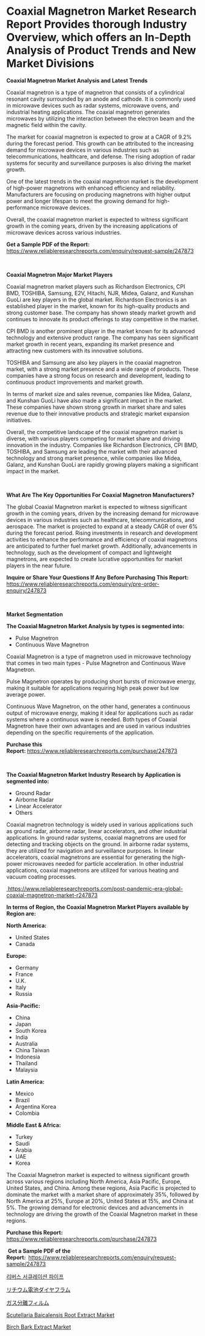 <p><h1>Coaxial Magnetron Market Research Report Provides thorough Industry Overview, which offers an In-Depth Analysis of Product Trends and New Market Divisions</h1></p><p><strong>Coaxial Magnetron Market Analysis and Latest Trends</strong></p>
<p><p>Coaxial magnetron is a type of magnetron that consists of a cylindrical resonant cavity surrounded by an anode and cathode. It is commonly used in microwave devices such as radar systems, microwave ovens, and industrial heating applications. The coaxial magnetron generates microwaves by utilizing the interaction between the electron beam and the magnetic field within the cavity.</p><p>The market for coaxial magnetron is expected to grow at a CAGR of 9.2% during the forecast period. This growth can be attributed to the increasing demand for microwave devices in various industries such as telecommunications, healthcare, and defense. The rising adoption of radar systems for security and surveillance purposes is also driving the market growth.</p><p>One of the latest trends in the coaxial magnetron market is the development of high-power magnetrons with enhanced efficiency and reliability. Manufacturers are focusing on producing magnetrons with higher output power and longer lifespan to meet the growing demand for high-performance microwave devices.</p><p>Overall, the coaxial magnetron market is expected to witness significant growth in the coming years, driven by the increasing applications of microwave devices across various industries.</p></p>
<p><strong>Get a Sample PDF of the Report:&nbsp;</strong> <a href="https://www.reliableresearchreports.com/enquiry/request-sample/247873">https://www.reliableresearchreports.com/enquiry/request-sample/247873</a></p>
<p>&nbsp;</p>
<p><strong>Coaxial Magnetron Major Market Players</strong></p>
<p><p>Coaxial magnetron market players such as Richardson Electronics, CPI BMD, TOSHIBA, Samsung, E2V, Hitachi, NJR, Midea, Galanz, and Kunshan GuoLi are key players in the global market. Richardson Electronics is an established player in the market, known for its high-quality products and strong customer base. The company has shown steady market growth and continues to innovate its product offerings to stay competitive in the market.</p><p>CPI BMD is another prominent player in the market known for its advanced technology and extensive product range. The company has seen significant market growth in recent years, expanding its market presence and attracting new customers with its innovative solutions.</p><p>TOSHIBA and Samsung are also key players in the coaxial magnetron market, with a strong market presence and a wide range of products. These companies have a strong focus on research and development, leading to continuous product improvements and market growth.</p><p>In terms of market size and sales revenue, companies like Midea, Galanz, and Kunshan GuoLi have also made a significant impact in the market. These companies have shown strong growth in market share and sales revenue due to their innovative products and strategic market expansion initiatives.</p><p>Overall, the competitive landscape of the coaxial magnetron market is diverse, with various players competing for market share and driving innovation in the industry. Companies like Richardson Electronics, CPI BMD, TOSHIBA, and Samsung are leading the market with their advanced technology and strong market presence, while companies like Midea, Galanz, and Kunshan GuoLi are rapidly growing players making a significant impact in the market.</p></p>
<p>&nbsp;</p>
<p><strong>What Are The Key Opportunities For Coaxial Magnetron Manufacturers?</strong></p>
<p><p>The global Coaxial Magnetron market is expected to witness significant growth in the coming years, driven by the increasing demand for microwave devices in various industries such as healthcare, telecommunications, and aerospace. The market is projected to expand at a steady CAGR of over 6% during the forecast period. Rising investments in research and development activities to enhance the performance and efficiency of coaxial magnetrons are anticipated to further fuel market growth. Additionally, advancements in technology, such as the development of compact and lightweight magnetrons, are expected to create lucrative opportunities for market players in the near future.</p></p>
<p><strong>Inquire or Share Your Questions If Any Before Purchasing This Report:</strong> <a href="https://www.reliableresearchreports.com/enquiry/pre-order-enquiry/247873">https://www.reliableresearchreports.com/enquiry/pre-order-enquiry/247873</a></p>
<p>&nbsp;</p>
<p><strong>Market Segmentation</strong></p>
<p><strong>The Coaxial Magnetron Market Analysis by types is segmented into:</strong></p>
<p><ul><li>Pulse Magnetron</li><li>Continuous Wave Magnetron</li></ul></p>
<p><p>Coaxial Magnetron is a type of magnetron used in microwave technology that comes in two main types - Pulse Magnetron and Continuous Wave Magnetron. </p><p>Pulse Magnetron operates by producing short bursts of microwave energy, making it suitable for applications requiring high peak power but low average power. </p><p>Continuous Wave Magnetron, on the other hand, generates a continuous output of microwave energy, making it ideal for applications such as radar systems where a continuous wave is needed. Both types of Coaxial Magnetron have their own advantages and are used in various industries depending on the specific requirements of the application.</p></p>
<p><strong>Purchase this Report:&nbsp;</strong><a href="https://www.reliableresearchreports.com/purchase/247873">https://www.reliableresearchreports.com/purchase/247873</a></p>
<p>&nbsp;</p>
<p><strong>The Coaxial Magnetron Market Industry Research by Application is segmented into:</strong></p>
<p><ul><li>Ground Radar</li><li>Airborne Radar</li><li>Linear Accelerator</li><li>Others</li></ul></p>
<p><p>Coaxial magnetron technology is widely used in various applications such as ground radar, airborne radar, linear accelerators, and other industrial applications. In ground radar systems, coaxial magnetrons are used for detecting and tracking objects on the ground. In airborne radar systems, they are utilized for navigation and surveillance purposes. In linear accelerators, coaxial magnetrons are essential for generating the high-power microwaves needed for particle acceleration. In other industrial applications, coaxial magnetrons are utilized for various heating and vacuum coating processes.</p></p>
<p><a href="https://www.reliableresearchreports.com/post-pandemic-era-global-coaxial-magnetron-market-r247873">&nbsp;https://www.reliableresearchreports.com/post-pandemic-era-global-coaxial-magnetron-market-r247873</a></p>
<p><strong>In terms of Region, the Coaxial Magnetron Market Players available by Region are:</strong></p>
<p>
    <p> <strong> North America: </strong>
        <ul>
            <li>United States</li>
            <li>Canada</li>
        </ul>
        </p> 
    <p> <strong> Europe: </strong>
        <ul>
            <li>Germany</li>
            <li>France</li>
            <li>U.K.</li>
            <li>Italy</li>
            <li>Russia</li>
        </ul>
        </p> 
    <p> <strong> Asia-Pacific: </strong>
        <ul>
            <li>China</li>
            <li>Japan</li>
            <li>South Korea</li>
            <li>India</li>
            <li>Australia</li>
            <li>China Taiwan</li>
            <li>Indonesia</li>
            <li>Thailand</li>
            <li>Malaysia</li>
        </ul>
        </p> 
    <p> <strong> Latin America: </strong>
        <ul>
            <li>Mexico</li>
            <li>Brazil</li>
            <li>Argentina Korea</li>
            <li>Colombia</li>
        </ul>
        </p> 
    <p> <strong> Middle East & Africa: </strong>
        <ul>
            <li>Turkey</li>
            <li>Saudi</li>
            <li>Arabia</li>
            <li>UAE</li>
            <li>Korea</li>
        </ul>
    </p>
    </p>
<p><p>The Coaxial Magnetron market is expected to witness significant growth across various regions including North America, Asia Pacific, Europe, United States, and China. Among these regions, Asia Pacific is projected to dominate the market with a market share of approximately 35%, followed by North America at 25%, Europe at 20%, United States at 15%, and China at 5%. The growing demand for electronic devices and advancements in technology are driving the growth of the Coaxial Magnetron market in these regions.</p></p>
<p><strong>Purchase this Report: </strong><a href="https://www.reliableresearchreports.com/purchase/247873">https://www.reliableresearchreports.com/purchase/247873</a></p>
<p>&nbsp;<strong>Get a Sample PDF of the Report:&nbsp;&nbsp;</strong><a href="https://www.reliableresearchreports.com/enquiry/request-sample/247873">https://www.reliableresearchreports.com/enquiry/request-sample/247873</a></p>
<p><strong></strong></p>
<p><p><a href="https://github.com/vs10l4sfg5c/Market-Research-Report-List-2/blob/main/9981512141002.md">리버스 서큐레이션 파이프</a></p><p><a href="https://github.com/hardee896/Market-Research-Report-List-1/blob/main/7658852135501.md">リチウム電池ダイヤフラム</a></p><p><a href="https://github.com/Andrewones2023/Market-Research-Report-List-1/blob/main/9444953135502.md">ガス分離フィルム</a></p><p><a href="https://github.com/thuyvuongpk111/Market-Research-Report-List-1/blob/main/scutellaria-baicalensis-root-extract-market.md">Scutellaria Baicalensis Root Extract Market</a></p><p><a href="https://github.com/ayamsauke86/Market-Research-Report-List-1/blob/main/birch-bark-extract-market.md">Birch Bark Extract Market</a></p></p>